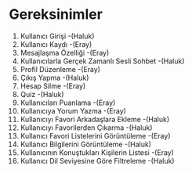 # Gereksinimler

1. Kullanıcı Girişi  -(Haluk)
2. Kullanıcı Kaydı  -(Eray)
3. Mesajlaşma Özelliği  -(Eray)
4. Kullanıcılarla Gerçek Zamanlı Sesli Sohbet  -(Haluk)
5. Profil Düzenleme  -(Eray)
6. Çıkış Yapma  -(Haluk)
7. Hesap Silme  -(Eray)
8. Quiz  -(Haluk)
9. Kullanıcıları Puanlama  -(Eray)
10. Kullanıcıya Yorum Yazma  -(Eray)
11. Kullanıcıyı Favori Arkadaşlara Ekleme  -(Haluk)
12. Kullanıcıyı Favorilerden Çıkarma  -(Haluk)
13. Kullanıcı Favori Listelerini Görüntüleme -(Eray)
14. Kullanıcı Bilgilerini Görüntüleme  -(Haluk)
15. Kullanıcının Konuştukları Kişilerin Listesi  -(Eray)
16. Kullanıcı Dil Seviyesine Göre Filtreleme -(Haluk)
